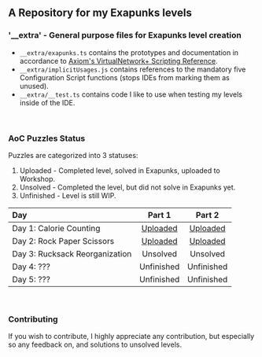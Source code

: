 ## A Repository for my Exapunks levels

### '__extra' - General purpose files for Exapunks level creation

* `__extra/exapunks.ts` contains the prototypes and documentation in accordance
  to [Axiom's VirtualNetwork+ Scripting Reference](https://www.zachtronics.com/virtualnetwork/).
* `__extra/implicitUsages.js` contains references to the mandatory five Configuration Script functions (stops IDEs from marking them as unused).
* `__extra/__test.ts` contains code I like to use when testing my levels inside of the IDE.

<br/>

### AoC Puzzles Status

Puzzles are categorized into 3 statuses:
1. Uploaded - Completed level, solved in Exapunks, uploaded to Workshop.
2. Unsolved - Completed the level, but did not solve in Exapunks yet.
3. Unfinished - Level is still WIP.

|Day|Part 1|Part 2|
|:---|:---:|:---:|
|Day 1: Calorie Counting|[Uploaded](https://steamcommunity.com/sharedfiles/filedetails/?id=2896515815)|[Uploaded](https://steamcommunity.com/sharedfiles/filedetails/?id=2896515948)|
|Day 2: Rock Paper Scissors|[Uploaded](https://steamcommunity.com/sharedfiles/filedetails/?id=2896626074)|[Uploaded](https://steamcommunity.com/sharedfiles/filedetails/?id=2896626152)|
|Day 3: Rucksack Reorganization|Unsolved|Unsolved|
|Day 4: ???|Unfinished|Unfinished|
|Day 5: ???|Unfinished|Unfinished|

<br/>

### Contributing

If you wish to contribute, I highly appreciate any contribution, but especially so any feedback on, and solutions to unsolved levels.